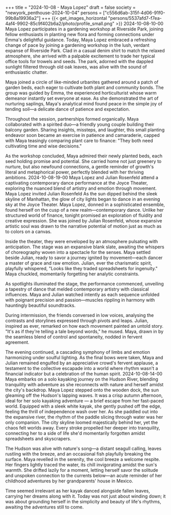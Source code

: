 +++
title = "2024-10-08 - Maya Lopez"
draft = false
society = "newyork_penthouse-2024-10-04"
persons = ["c556d6ab-315f-4d06-91f0-99b8a19936a2"]
+++
{{< get_images_horizontal "persons/5537afd7-f7ea-4af4-9902-85c9f402b6a2/photo/profile_small.png" >}}
2024-10-08-10-00
Maya Lopez participates in a gardening workshop at Riverside Park, joining fellow enthusiasts in planting new flora and forming connections under Emma's delightful guidance.
Today, Maya Lopez embraced a refreshing change of pace by joining a gardening workshop in the lush, verdant expanse of Riverside Park. Clad in a casual denim shirt to match the relaxed atmosphere, she arrived with a palpable excitement to trade her typical office tools for trowels and seeds. The park, adorned with the dappled sunlight filtered through old oak leaves, was alive with the sound of enthusiastic chatter.

Maya joined a circle of like-minded urbanites gathered around a patch of garden beds, each eager to cultivate both plant and community bonds. The group was guided by Emma, the experienced horticulturist whose warm demeanor instantly set everyone at ease. As she demonstrated the art of nurturing saplings, Maya's analytical mind found peace in the simple joy of tending soil—a delicate dance of patience and expectation.

Throughout the session, partnerships formed organically. Maya collaborated with a spirited duo—a friendly young couple building their balcony garden. Sharing insights, missteps, and laughter, this small planting endeavor soon became an exercise in patience and camaraderie, capped with Maya teasingly comparing plant care to finance: "They both need cultivating time and wise decisions."

As the workshop concluded, Maya admired their newly planted beds, each seed holding promise and potential. She carried home not just greenery to nurture, but also newfound connections, a gentle reminder of growth's literal and metaphorical power, perfectly blended with her thriving ambitions.
2024-10-08-19-00
Maya Lopez and Julian Rosenfeld attend a captivating contemporary dance performance at the Joyce Theater, exploring the nuanced blend of artistry and emotion through movement.
Maya Lopez invited Julian Rosenfeld
As the sun dipped behind the sleek skyline of Manhattan, the glow of city lights began to dance in an evening sky at the Joyce Theater. Maya Lopez, donned in a sophisticated ensemble, found herself on the cusp of a new realm—contemporary dance. Unlike her structured world of finance, tonight promised an exploration of fluidity and creative expression. She was joined by Julian Rosenfeld, whose expansive artistic soul was drawn to the narrative potential of motion just as much as to colors on a canvas. 

Inside the theater, they were enveloped by an atmosphere pulsating with anticipation. The stage was an expansive blank slate, awaiting the whispers of choreography woven into a spectacle for the senses. Maya settled beside Julian, ready to savor a journey ignited by movement—each dancer a master of grace and raw emotion. Julian, ever the charismatic spirit, playfully whispered, "Looks like they traded spreadsheets for ingenuity." Maya chuckled, momentarily forgetting her analytic constraints.

As spotlights illuminated the stage, the performance commenced, unveiling a tapestry of dance that melded contemporary artistry with classical influences. Maya and Julian watched intently as each sequence unfolded with poignant precision and passion—muscles rippling in harmony with hauntingly beautiful soundtracks.

During intermission, the friends conversed in low voices, analysing the contrasts and storylines expressed through pivots and leaps. Julian, inspired as ever, remarked on how each movement painted an untold story. "It's as if they're telling a tale beyond words," he mused. Maya, drawn in by the seamless blend of control and spontaneity, nodded in fervent agreement.

The evening continued, a cascading symphony of limbs and emotion harmonizing under soulful lighting. As the final bows were taken, Maya and Julian remained engulfed by an appreciative crowd's fervent applause, a testament to the collective escapade into a world where rhythm wasn't a financial indicator but a celebration of the human spirit.
2024-10-08-14-00
Maya embarks on a solo kayaking journey on the Hudson River, blending tranquility with adventure as she reconnects with nature and herself amidst the city's backdrop.
Maya Lopez stepped onto the wooden dock, the sun gleaming off the Hudson's lapping waves. It was a crisp autumn afternoon, ideal for her solo kayaking adventure — a brief escape from her fast-paced world. Equipped with a sleek white kayak, she gently pushed off the edge, feeling the thrill of independence wash over her. As she paddled out into the expansive river, the rhythm of the paddle slicing through water was her only companion. The city skyline loomed majestically behind her, yet the chaos felt worlds away. Every stroke propelled her deeper into tranquility, connecting her to a side of life she'd momentarily forgotten amidst spreadsheets and skyscrapers. 

The Hudson was alive with nature's song—a distant seagull calling, leaves rustling with the breeze, and an occasional fish playfully breaking the surface. Maya revelled in the serenity, the cool breeze a welcome respite. Her fingers lightly traced the water, its chill invigorating amidst the sun's warmth. She drifted lazily for a moment, letting herself savor the solitude and unspoken connection to the currents below—an acute reminder of her childhood adventures by her grandparents' house in Mexico. 

Time seemed irrelevant as her kayak danced alongside fallen leaves, carrying her dreams along with it. Today was not just about winding down; it was about grounding herself in the simplicity and beauty of life's rhythms, awaiting the adventures still to come.
